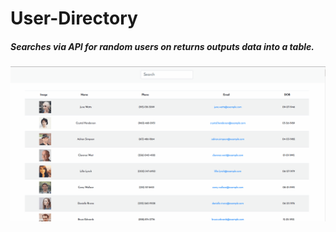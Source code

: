# User-Directory

##### Searches via API for random users on returns outputs data into a table.

![demo](./project-details/user-directory-demo.gif)
